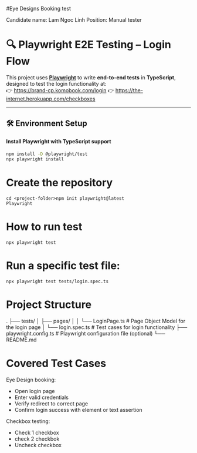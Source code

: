 #Eye Designs Booking test

Candidate name:
Lam Ngoc Linh
Position: Manual tester

# 🔍 Playwright E2E Testing – Login Flow

This project uses **[Playwright](https://playwright.dev/)** to write **end-to-end tests** in **TypeScript**, designed to test the login functionality at:  
👉 https://brand-cp.komobook.com/login
👉 https://the-internet.herokuapp.com/checkboxes

---

## 🛠️ Environment Setup

#### Install Playwright with TypeScript support
```bash
npm install -D @playwright/test
npx playwright install
```
# Create the repository
```
cd <project-folder>npm init playwright@latest
Playwright
```
# How to run test
```
npx playwright test
```
# Run a specific test file:
```
npx playwright test tests/login.spec.ts
```
# Project Structure
.
├── tests/
│   ├── pages/
│   │   └── LoginPage.ts       # Page Object Model for the login page
│   └── login.spec.ts          # Test cases for login functionality
├── playwright.config.ts       # Playwright configuration file (optional)
└── README.md

# Covered Test Cases
Eye Design booking:
* Open login page
* Enter valid credentials
* Verify redirect to correct page
* Confirm login success with element or text assertion

Checkbox testing:
* Check 1 checkbox
* check 2 checkbok
* Uncheck checkbox